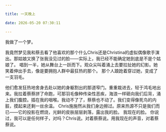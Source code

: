 ```yaml
---

title: 一天晚上

date: 2026-05-20 07:30:11

---
```


我做了一个梦。

我竟然梦见我和蔡去看了他喜欢的那个什么Chris还是Christina的虚拟偶像歌手演出。那姑娘又换了张我没见过的脸——实际上，我已经不能确定她到底是不是个姑娘了。
唱到一半，她从舞台上一跃而下。观众尖叫着涌上去要拉扯她的幻影。她笑着伸出手去，像是要拥抱人群中最狂热的那个。
那个人踉跄着穿过她，变成了一支羽毛。

他们愈发狂热地舍身去赴以她的身躯割出的那道窄门。重重栽进去，轻于鸿毛地出来。我拉着蔡蔡拼了命跑，可那羽毛像种传染性恶疾，海浪一样砸向我们后背，涌上我们腹腔。插在我的咽喉。我动不了了，蔡蔡也不动了。我们变得像死鸟的内脏，摸起来还剩一丝余温。
Chris施施然从我们身边擦过。原来热源不只是我们而已——它的投影在燃烧，光鲜的皮肤层层剥落，露出我的脸。
我现在的脸。
你说过，我可以是任何样子，对吗？Chris说。对着蔡蔡说。用我现在的声音，对着蔡蔡说。